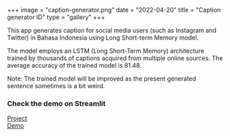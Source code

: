 +++
image = "caption-generator.png"
date = "2022-04-20"
title = "Caption generator ID"
type = "gallery"
+++

This app generates caption for social media users (such as Instagram and Twitter) in Bahasa Indonesia using Long Short-term Memory model.

The model employs an LSTM (Long Short-Term Memory) architecture trained by thousands of captions acquired from multiple online sources. The average accuracy of the trained model is 81.48.

Note: The trained model will be improved as the present generated sentence sometimes is a bit weird.

<h3>Check the demo on Streamlit</h3>
<a href="https://github.com/ancalasenja/caption-generator-id">Project</a><br/>
<a href="https://share.streamlit.io/ancalasenja/caption-generator-id/main/home.py">Demo</a>

